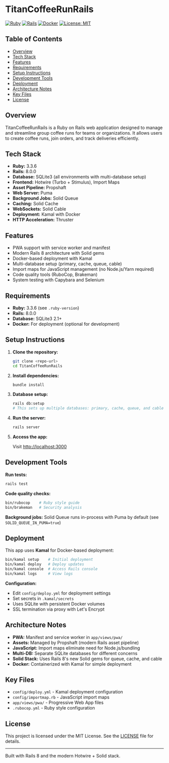 # TitanCoffeeRunRails

[![Ruby](https://img.shields.io/badge/Ruby-3.3.6-red?logo=ruby)](https://www.ruby-lang.org/) [![Rails](https://img.shields.io/badge/Rails-8.0.0-red?logo=rubyonrails)](https://rubyonrails.org/) [![Docker](https://img.shields.io/badge/Docker-ready-blue?logo=docker)](https://www.docker.com/) [![License: MIT](https://img.shields.io/badge/License-MIT-yellow.svg)](LICENSE)

## Table of Contents
- [Overview](#titancoffeerunrails)
- [Tech Stack](#tech-stack)
- [Features](#features)
- [Requirements](#requirements)
- [Setup Instructions](#setup-instructions)
- [Development Tools](#development-tools)
- [Deployment](#deployment)
- [Architecture Notes](#architecture-notes)
- [Key Files](#key-files)
- [License](#license)

## Overview

TitanCoffeeRunRails is a Ruby on Rails web application designed to manage and streamline group coffee runs for teams or organizations. It allows users to create coffee runs, join orders, and track deliveries efficiently.

## Tech Stack

- **Ruby:** 3.3.6
- **Rails:** 8.0.0
- **Database:** SQLite3 (all environments with multi-database setup)
- **Frontend:** Hotwire (Turbo + Stimulus), Import Maps
- **Asset Pipeline:** Propshaft
- **Web Server:** Puma
- **Background Jobs:** Solid Queue
- **Caching:** Solid Cache
- **WebSockets:** Solid Cable
- **Deployment:** Kamal with Docker
- **HTTP Acceleration:** Thruster

## Features

- PWA support with service worker and manifest
- Modern Rails 8 architecture with Solid gems
- Docker-based deployment with Kamal
- Multi-database setup (primary, cache, queue, cable)
- Import maps for JavaScript management (no Node.js/Yarn required)
- Code quality tools (RuboCop, Brakeman)
- System testing with Capybara and Selenium

## Requirements

- **Ruby:** 3.3.6 (see `.ruby-version`)
- **Rails:** 8.0.0
- **Database:** SQLite3 2.1+
- **Docker:** For deployment (optional for development)

## Setup Instructions

1. **Clone the repository:**

   ```bash
   git clone <repo-url>
   cd TitanCoffeeRunRails
   ```

2. **Install dependencies:**

   ```bash
   bundle install
   ```

3. **Database setup:**

   ```bash
   rails db:setup
   # This sets up multiple databases: primary, cache, queue, and cable
   ```

4. **Run the server:**

   ```bash
   rails server
   ```

5. **Access the app:**

   Visit [http://localhost:3000](http://localhost:3000)

## Development Tools

**Run tests:**
```bash
rails test
```

**Code quality checks:**
```bash
bin/rubocop    # Ruby style guide
bin/brakeman   # Security analysis
```

**Background jobs:**
Solid Queue runs in-process with Puma by default (see `SOLID_QUEUE_IN_PUMA=true`)

## Deployment

This app uses **Kamal** for Docker-based deployment:

```bash
bin/kamal setup    # Initial deployment
bin/kamal deploy   # Deploy updates
bin/kamal console  # Access Rails console
bin/kamal logs     # View logs
```

**Configuration:**
- Edit `config/deploy.yml` for deployment settings
- Set secrets in `.kamal/secrets`
- Uses SQLite with persistent Docker volumes
- SSL termination via proxy with Let's Encrypt

## Architecture Notes

- **PWA:** Manifest and service worker in `app/views/pwa/`
- **Assets:** Managed by Propshaft (modern Rails asset pipeline)
- **JavaScript:** Import maps eliminate need for Node.js/bundling
- **Multi-DB:** Separate SQLite databases for different concerns
- **Solid Stack:** Uses Rails 8's new Solid gems for queue, cache, and cable
- **Docker:** Containerized with Kamal for simple deployment

## Key Files

- `config/deploy.yml` - Kamal deployment configuration
- `config/importmap.rb` - JavaScript import maps
- `app/views/pwa/` - Progressive Web App files
- `.rubocop.yml` - Ruby style configuration

## License

This project is licensed under the MIT License. See the [LICENSE](LICENSE) file for details.

---

Built with Rails 8 and the modern Hotwire + Solid stack.
